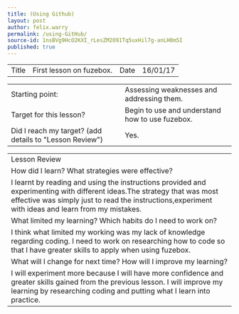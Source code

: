 ```yaml
---
title: (Using Github)
layout: post
author: felix.warry
permalink: /using-GitHub/
source-id: 1nsBVg9HcO2KXI_rLesZM2O91Tq5uxHil7g-anLH0m5I
published: true
---
```

<table>
  <tr>
    <td>Title</td>
    <td>First lesson on fuzebox.</td>
    <td>Date</td>
    <td>16/01/17</td>
  </tr>
</table>


<table>
  <tr>
    <td>Starting point:</td>
    <td>Assessing weaknesses and addressing them.</td>
  </tr>
  <tr>
    <td>Target for this lesson?</td>
    <td>Begin to use and understand how to use fuzebox.</td>
  </tr>
  <tr>
    <td>Did I reach my target? 
(add details to "Lesson Review")</td>
    <td> Yes.</td>
  </tr>
</table>


<table>
  <tr>
    <td>Lesson Review</td>
  </tr>
  <tr>
    <td>How did I learn? What strategies were effective? </td>
  </tr>
  <tr>
    <td>I learnt by reading and using the instructions provided and experimenting with different ideas.The strategy that was most effective was simply just to read the instructions,experiment with ideas and learn from my mistakes.</td>
  </tr>
  <tr>
    <td>What limited my learning? Which habits do I need to work on? </td>
  </tr>
  <tr>
    <td>I think what limited my working was my lack of knowledge regarding coding. I need to work on researching how to code so that I have greater skills to apply when using fuzebox.</td>
  </tr>
  <tr>
    <td>What will I change for next time? How will I improve my learning?</td>
  </tr>
  <tr>
    <td>I will experiment more because I will have more confidence and greater skills gained from the previous lesson. I will improve my learning by researching coding and putting what I learn into practice. </td>
  </tr>
</table>


